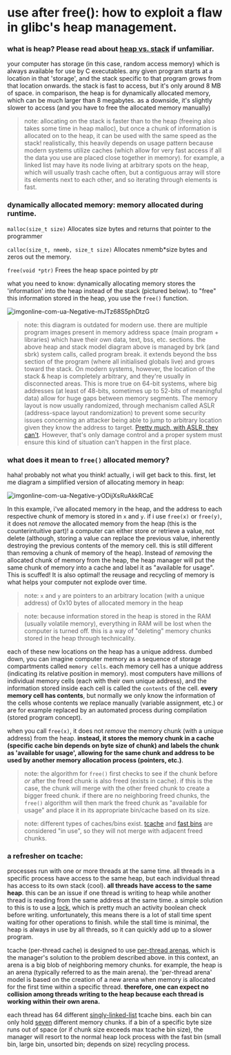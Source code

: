 # use after free(): how to exploit a flaw in glibc's heap management.

### what is heap? Please read about [heap vs. stack](https://www.geeksforgeeks.org/stack-vs-heap-memory-allocation/) if unfamiliar. 
your computer has storage (in this case, random access memory) which is always available for use by C executables. 
any given program starts at a location in that 'storage', and the stack specific to that program grows from that location onwards. 
the stack is fast to access, but it's only around 8 MB of space. in comparison, the heap is for dynamically allocated memory,
which can be much larger than 8 megabytes. as a downside, it's slightly slower to access (and you have to free the allocated memory manually)

> note: allocating on the stack is faster than to the heap (freeing also takes some time in heap malloc), but once a chunk of information is allocated on to the heap, it can be used with the same speed as the stack! realistically, this heavily depends on usage pattern because modern systems utilize caches (which allow for very fast access if all the data you use are placed close together in memory). for example, a linked list may have its node living at arbitrary spots on the heap, which will usually trash cache often, but a contiguous array will store its elements next to each other, and so iterating through elements is fast.


### dynamically allocated memory: memory allocated during runtime. 

`malloc(size_t size)` Allocates size bytes and returns that pointer to the programmer

`calloc(size_t, nmemb, size_t size)` Allocates nmemb*size bytes and zeros out the memory.

`free(void *ptr)` Frees the heap space pointed by ptr

what you need to know: dynamically allocating memory stores the 'information' into the heap instead of the stack (pictured below). to "free" this information stored in the heap, you use the `free()` function.

![imgonline-com-ua-Negative-mJTz68S5phDtzG](https://user-images.githubusercontent.com/114739901/201523164-53394c06-0254-46af-808f-1776fdb05ecb.jpg)

> note: this diagram is outdated for modern use. there are multiple program images present in memory address space (main program + libraries) which have their own data, text, bss, etc. sections. the above heap and stack model diagram above is managed by brk (and sbrk) system calls, called program break. it extends beyond the bss section of the program (where all initialised globals live) and grows toward the stack. On modern systems, however, the location of the stack & heap is completely arbitrary, and they're usually in disconnected areas. This is more true on 64-bit systems, where big addresses  (at least of 48-bits, sometimes up to 52-bits of meaningful data) allow for huge gaps between memory segments. The memory layout is now usually randomized, through mechanism called ASLR (address-space layout randomization) to prevent some security issues concerning an attacker being able to jump to arbitrary location given they know the address to target. [Pretty much, with ASLR, they can't](https://securitylab.github.com/research/last-orders-at-the-house-of-force/). However, that's only damage control and a proper system must ensure this kind of situation can't happen in the first place.


### what does it mean to `free()` allocated memory?
haha! probably not what you think! actually, i will get back to this. first, let me diagram a simplified version of allocating memory in heap:

![imgonline-com-ua-Negative-yODijXsRuAkkRCaE](https://user-images.githubusercontent.com/114739901/201523181-2ccbe8e1-1b43-48c4-9d84-798f6aa190b8.jpg)

In this example, i've allocated memory in the heap, and the address to each respective chunk of memory is stored in `x` and `y`. if i use `free(x)` or `free(y)`, it does not _remove_ the allocated memory from the heap (this is the counterintuitive part)! a computer can either store or retrieve a value, not delete (although, storing a value can replace the previous value, inherently destroying the previous contents of the memory cell. this is still different than removing a chunk of memory of the heap). Instead of _removing_ the allocated chunk of memory from the heap, the heap manager will put the same chunk of memory into a cache and label it as "available for usage". This is scuffed! It is also optimal! the reusage and recycling of memory is what helps your computer not explode over time.

> note: `x` and `y` are pointers to an arbitrary location (with a unique address) of 0x10 bytes of allocated memory in the heap

> note: because information stored in the heap is stored in the RAM (usually volatile memory), everything in RAM will be lost when the computer is turned off. this is a way of "deleting" memory chunks stored in the heap through technicality. 

each of these new locations on the heap has a unique address. dumbed down, you can imagine computer memory as a sequence of storage compartments called `memory cells`. each memory cell has a unique address (indicating its relative position in memory). most computers have millions of individual memory cells (each with their own unique address), and the information stored inside each cell is called the `contents` of the cell. **every memory cell has contents**, but normally we only know the information of the cells whose contents we replace manually (variable assignment, etc.) or are for example replaced by an automated process during compilation (stored program concept). 

when you call `free(x)`, it does not _remove_ the memory chunk (with a unique address) from the heap. **instead, it stores the memory chunk in a cache (specific cache bin depends on byte size of chunk) and labels the chunk as 'available for usage', allowing for the same chunk and address to be used by another memory allocation process (pointers, etc.)**.

> note: the algorithm for `free()` first checks to see if the chunk before _or_ after the freed chunk is also freed (exists in cache). if this is the case, the chunk will merge with the other freed chunk to create a bigger freed chunk. if there are no neighboring freed chunks, the `free()` algorithm will then mark the freed chunk as "available for usage" and place it in its appropriate bin/cache based on its size.

> note: different types of caches/bins exist. [tcache](https://sourceware.org/glibc/wiki/MallocInternals#Thread_Local_Cache_.28tcache.29) and [fast bins](https://sourceware.org/glibc/wiki/MallocInternals#Arenas_and_Heaps) are considered "in use", so they will not merge with adjacent freed chunks. 

### a refresher on tcache: 
processes run with one or more threads at the same time. all threads in a specific process have access to the same heap, but each individual thread has access to its own stack (cool). **all threads have access to the same heap**. this can be an issue if one thread is writing to heap while another thread is reading from the same address at the same time. a simple solution to this is to use a [lock](https://en.wikipedia.org/wiki/Lock_(computer_science)), which is pretty much an activity boolean check before writing. unfortunately, this means there is a lot of stall time spent waiting for other operations to finish. while the stall time is minimal, the heap is always in use by all threads, so it can quickly add up to a slower program. 

tcache (per-thread cache) is designed to use [per-thread arenas](https://siddhesh.in/posts/malloc-per-thread-arenas-in-glibc.html), which is the manager's solution to the problem described above. in this context, an arena is a big blob of neighboring memory chunks. for example, the heap is an arena (typically referred to as the main arena). the 'per-thread arena' model is based on the creation of a new arena when memory is allocated for the first time within a specific thread. **therefore, one can expect no collision among threads writing to the heap because each thread is working within their own arena.**

each thread has 64 different [singly-linked-list](https://www.geeksforgeeks.org/what-is-linked-list/) tcache bins. each bin can only hold [seven](https://sourceware.org/git/?p=glibc.git;a=blob;f=malloc/malloc.c;h=2527e2504761744df2bdb1abdc02d936ff907ad2;hb=d5c3fafc4307c9b7a4c7d5cb381fcdbfad340bcc#l323) different memory chunks. if a bin of a specific byte size runs out of space (or if chunk size exceeds max tcache bin size), the manager will resort to the normal heap lock process with the fast bin (small bin, large bin, unsorted bin; depends on size) recycling process.

